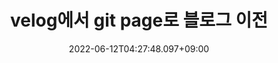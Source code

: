 ---
title: velog에서 git page로 블로그 이전
tags:
  - python
page: null
date: '2022-06-12T04:27:48.097+09:00'
summary: there is no summary
hide: true
---